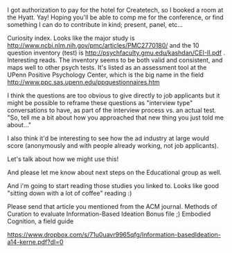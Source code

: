 I got authorization to pay for the hotel for Createtech, so I booked a room at the Hyatt. Yay! Hoping you'll be able to comp me for the conference, or find something I can do to contribute in kind; present, panel, etc…

Curiosity index. Looks like the major study is http://www.ncbi.nlm.nih.gov/pmc/articles/PMC2770180/ and the 10 question inventory (test) is http://psychfaculty.gmu.edu/kashdan/CEI-II.pdf .
Interesting reads. The inventory seems to be both valid and consistent, and maps well to other psych tests. It's listed as an assessment tool at the UPenn Positive Psychology Center, which is the big name in the field http://www.ppc.sas.upenn.edu/ppquestionnaires.htm 

I think the questions are too obvious to give directly to job applicants but it might be possible to reframe these questions as "interview type" conversations to have, as part of the interview process vs. an actual test. "So, tell me a bit about how you approached that new thing you just told me about…"

I also think it'd be interesting to see how the ad industry at large would score (anonymously and with people already working, not job applicants).

Let's talk about how we might use this!

And please let me know about next steps on the Educational group as well.

And i'm going to start reading those studies you linked to. Looks like good "sitting down with a lot of coffee" reading :)


Please send that article you mentioned from the ACM journal.
Methods of Curation to evaluate Information-Based Ideation
Bonus file ;) Embodied Cognition, a field guide

https://www.dropbox.com/s/71u0uavr9965qfg/Information-basedIdeation-a14-kerne.pdf?dl=0